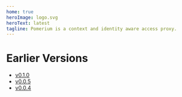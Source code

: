 ```yaml
---
home: true
heroImage: logo.svg
heroText: latest
tagline: Pomerium is a context and identity aware access proxy.
---
```


# Earlier Versions

- [v0.1.0](https://v0-1-0.docs.pomerium.io)
- [v0.0.5](https://v0-0-5.docs.pomerium.io)
- [v0.0.4](https://v0-0-4.docs.pomerium.io)
